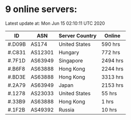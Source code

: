 # 9 online servers:

Latest update at: Mon Jun 15 02:10:11 UTC 2020

| ID | ASN | Server Country | Online |
| -- | --- | -------------- | ------ |
| #.D09B | AS174 | United States | 590 hrs |
| #.C831 | AS12301 | Hungary | 772 hrs |
| #.7F1D | AS63949 | Singapore | 2494 hrs |
| #.B6F8 | AS63888 | Hong Kong | 2244 hrs |
| #.BD3E | AS63888 | Hong Kong | 3313 hrs |
| #.2A79 | AS63949 | Japan | 2153 hrs |
| #.1278 | AS23033 | United States | 55 hrs |
| #.33B9 | AS63888 | Hong Kong | 1 hrs |
| #.1F2B | AS49392 | Russia | 10 hrs |

